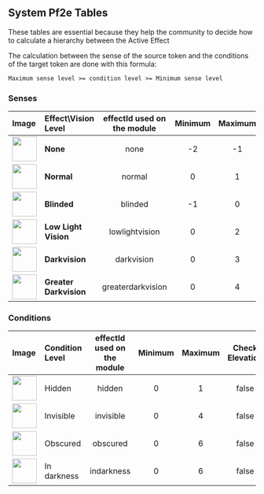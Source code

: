 ## System Pf2e Tables

These tables are essential because they help the community to decide how to calculate a hierarchy between the Active Effect

The calculation between the sense of the source token and the conditions of the target token are done with this formula: 

`Maximum sense level >= condition level >= Minimum sense level`

### Senses

| Image | Effect\Vision Level  | effectId used on the module | Minimum  | Maximum | Check Elevation | Condition |
|:------|:---------------------|:---------------------------:|:--------:|:-------:|:---------------:|:---------:|
|<img src="https://raw.githubusercontent.com/p4535992/conditional-visibility/master/main/src/icons/ae/light_01.jpg" alt="" style="height: 50px; width:50px;"></img> | **None** | none  | -2 | -1 | false | |
|<img src="https://raw.githubusercontent.com/p4535992/conditional-visibility/master/main/src/icons/ae/light_02.jpg" alt="" style="height: 50px; width:50px;"></img> | **Normal** | normal | 0 | 1 | false | |
|<img src="https://raw.githubusercontent.com/p4535992/conditional-visibility/master/main/src/icons/ae/affliction_24.jpg" alt="" style="height: 50px; width:50px;"></img> | **Blinded** | blinded | -1 | 0 | false | |
|<img src="https://raw.githubusercontent.com/p4535992/conditional-visibility/master/main/src/icons/ae/violet_09.jpg" alt="" style="height: 50px; width:50px;"></img> | **Low Light Vision** | lowlightvision | 0 | 2 | false | |
|<img src="https://raw.githubusercontent.com/p4535992/conditional-visibility/master/main/src/icons/ae/evil-eye-red-1.jpg" alt="" style="height: 50px; width:50px;"></img> | **Darkvision** | darkvision | 0 | 3 | false | |
|<img src="https://raw.githubusercontent.com/p4535992/conditional-visibility/master/main/src/icons/ae/evil-eye-eerie-1.jpg" alt="" style="height: 50px; width:50px;"></img> | **Greater Darkvision** | greaterdarkvision | 0 | 4 | false | |

### Conditions

| Image | Condition Level | effectId used on the module | Minimum  | Maximum | Check Elevation |
|:------|:----------------|:---------------------------:|:--------:|:-------:|:---------------:|
|<img src="https://raw.githubusercontent.com/p4535992/conditional-visibility/master/main/src/icons/hidden.jpg" alt="" style="height: 50px; width:50px;"></img> | Hidden | hidden | 0 | 1 | false |
|<img src="https://raw.githubusercontent.com/p4535992/conditional-visibility/master/main/src/icons/invisible.jpg" alt="" style="height: 50px; width:50px;"></img> | Invisible | invisible | 0 | 4 | false |
|<img src="https://raw.githubusercontent.com/p4535992/conditional-visibility/master/main/src/icons/obscured.jpg" alt="" style="height: 50px; width:50px;"></img> | Obscured | obscured | 0 | 6 | false |
|<img src="https://raw.githubusercontent.com/p4535992/conditional-visibility/master/main/src/icons/indarkness.jpg" alt="" style="height: 50px; width:50px;"></img> | In darkness | indarkness | 0 | 6 | false |
